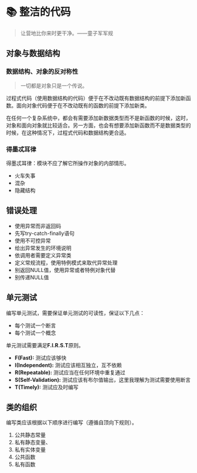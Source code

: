 # :books: 整洁的代码

> 让营地比你来时更干净。——童子军军规

## 对象与数据结构

### 数据结构、对象的反对称性

> 一切都是对象只是一个传说。

过程式代码（使用数据结构的代码）便于在不改动既有数据结构的前提下添加新函数。面向对象代码便于在不改动既有的函数的前提下添加新类。

在任何一个复杂系统中，都会有需要添加新数据类型而不是新函数的时候，这时，对象和面向对象就比较适合。另一方面，也会有想要添加新函数而不是数据类型的时候，在这种情况下，过程式代码和数据结构更合适。

### 得墨忒耳律

得墨忒耳律：模块不应了解它所操作对象的内部情形。

- 火车失事
- 混杂
- 隐藏结构

## 错误处理

- 使用异常而非返回码
- 先写try-catch-finally语句
- 使用不可控异常
- 给出异常发生的环境说明
- 依调用者需要定义异常类
- 定义常规流程，使用特例模式来取代异常处理
- 别返回NULL值，使用异常或者特例对象代替
- 别传递NULL值

## 单元测试

编写单元测试，需要保证单元测试的可读性，保证以下几点：

- 每个测试一个断言
- 每个测试一个概念

单元测试需要满足**F.I.R.S.T**原则。

- **F(Fast):** 测试应该够快
- **I(Independent):** 测试应该相互独立，互不依赖
- **R(Repeatable):** 测试应当在任何环境中重复通过
- **S(Self-Validation):** 测试应该有布尔值输出，这里我理解为测试需要使用断言
- **T(Timely):** 测试应及时编写

## 类的组织

编写类应该根据以下顺序进行编写（遵循自顶向下规则）。

1. 公共静态常量
2. 私有静态变量、
3. 私有实体变量
4. 公共函数
5. 私有函数
